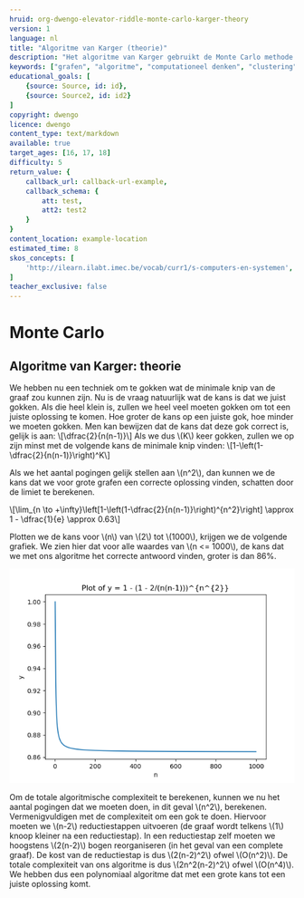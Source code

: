 ```yaml
---
hruid: org-dwengo-elevator-riddle-monte-carlo-karger-theory
version: 1
language: nl
title: "Algoritme van Karger (theorie)"
description: "Het algoritme van Karger gebruikt de Monte Carlo methode om tot een oplosing te komen."
keywords: ["grafen", "algoritme", "computationeel denken", "clustering", "datastructuur", "monte carlo", "python", "karger"]
educational_goals: [
    {source: Source, id: id}, 
    {source: Source2, id: id2}
]
copyright: dwengo
licence: dwengo
content_type: text/markdown
available: true
target_ages: [16, 17, 18]
difficulty: 5
return_value: {
    callback_url: callback-url-example,
    callback_schema: {
        att: test,
        att2: test2
    }
}
content_location: example-location
estimated_time: 8
skos_concepts: [
    'http://ilearn.ilabt.imec.be/vocab/curr1/s-computers-en-systemen', 
]
teacher_exclusive: false
---
```

# Monte Carlo

## Algoritme van Karger: theorie

We hebben nu een techniek om te gokken wat de minimale knip van de graaf zou kunnen zijn. Nu is de vraag natuurlijk wat de kans is dat we juist gokken. Als die heel klein is, zullen we heel veel moeten gokken om tot een juiste oplossing te komen. Hoe groter de kans op een juiste gok, hoe minder we moeten gokken. Men kan bewijzen dat de kans dat deze gok correct is, gelijk is aan: \\[\dfrac{2}{n(n-1)}\\] Als we dus \\(K\\) keer gokken, zullen we op zijn minst met de volgende kans de minimale knip vinden: \\[1-\left(1-\dfrac{2}{n(n-1)}\right)^K\\]

Als we het aantal pogingen gelijk stellen aan \\(n^2\\), dan kunnen we de kans dat we voor grote grafen een correcte oplossing vinden, schatten door de limiet te berekenen.

\\[\lim_{n \to +\infty}\left[1-\left(1-\dfrac{2}{n(n-1)}\right)^{n^2}\right] \approx 1 - \dfrac{1}{e} \approx 0.63\\]

Plotten we de kans voor \\(n\\) van \\(2\\) tot \\(1000\\), krijgen we de volgende grafiek. We zien hier dat voor alle waardes van \\(n <= 1000\\), de kans dat we met ons algoritme het correcte antwoord vinden, groter is dan 86%.

![Kans op juiste antwoord voor graaf met grootte n.](embed/probability.png "Kans op juiste antwoord voor graaf met grootte n.")

Om de totale algoritmische complexiteit te berekenen, kunnen we nu het aantal pogingen dat we moeten doen, in dit geval \\(n^2\\), berekenen. Vermenigvuldigen met de complexiteit om een gok te doen. Hiervoor moeten we \\(n-2\\) reductiestappen uitvoeren (de graaf wordt telkens \\(1\\) knoop kleiner na een reductiestap). In een reductiestap zelf moeten we hoogstens \\(2(n-2)\\) bogen reorganiseren (in het geval van een complete graaf). De kost van de reductiestap is dus \\(2(n-2)^2\\) ofwel \\(O(n^2)\\). De totale complexiteit van ons algoritme is dus \\(2n^2(n-2)^2\\) ofwel \\(O(n^4)\\). We hebben dus een polynomiaal algoritme dat met een grote kans tot een juiste oplossing komt.  

